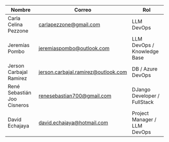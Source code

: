 | Nombre                        | Correo                              | Rol                          |
| ----------------------------- | ---------------------------------   | ---------------------------- |
| Carla Celina Pezzone          | carlapezzone@gmail.com              | LLM DevOps                   |
| Jeremías Pombo                | jeremiaspombo@outlook.com           | LLM DevOps / Knowledge Base  |
| Jerson Carbajal Ramirez       | jerson.carbajal.ramirez@outlook.com | DB / Azure DevOps            |
| René Sebastián Joo Cisneros   | renesebastian700@gmail.com          | DJango Developer / FullStack |
| David Echajaya                | david.echajaya@hotmail.com          | Project Manager / LLM DevOps |